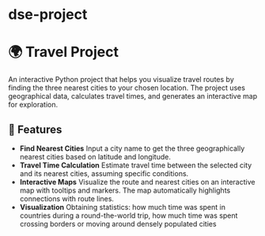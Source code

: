# dse-project
<h1>🌍 Travel Project</h1>

An interactive Python project that helps you visualize travel routes by finding the three nearest cities to your chosen location. The project uses geographical data, calculates travel times, and generates an interactive map for exploration.

<h2>🎯 Features</h2>

- **Find Nearest Cities**
    Input a city name to get the three geographically nearest cities based on latitude and longitude.
- **Travel Time Calculation**
    Estimate travel time between the selected city and its nearest cities, assuming specific conditions.
- **Interactive Maps**
    Visualize the route and nearest cities on an interactive map with tooltips and markers. The map automatically highlights connections with route lines.
- **Visualization**
    Obtaining statistics: how much time was spent in countries during a round-the-world trip, how much time was spent crossing borders or moving around densely populated cities